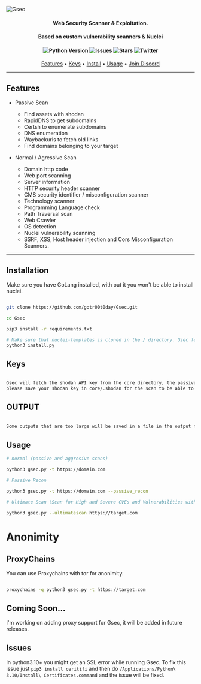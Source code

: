 ![Gsec](https://media.discordapp.net/attachments/700021958896648242/1052049111978889226/GSec_Banner_Transparente.png)
<h4 align="center">Web Security Scanner &amp; Exploitation.</h4>
<h4 align="center">Based on custom vulnerability scanners &amp; Nuclei</h4>
<h4 align="center">

![Python Version](https://img.shields.io/badge/python-3.11.3-green)
![Issues](https://img.shields.io/github/issues/gotr00t0day/Gsec)
![Stars](https://img.shields.io/github/stars/gotr00t0day/Gsec)
![Twitter](https://img.shields.io/twitter/url?style=social&url=https%3A%2F%2Ftwitter.com%2Fgotr00t0day)
</h4>

<p align="center">
  <a href="#features">Features</a> •
  <a href="#keys">Keys</a> •
  <a href="#installation">Install</a> •
  <a href="#usage">Usage</a> •
  <a href="https://discord.gg/59cKfqNNHq">Join Discord</a>

</p>

<hr>

## Features

   * Passive Scan
     - Find assets with shodan
     - RapidDNS to get subdomains
     - Certsh to enumerate subdomains
     - DNS enumeration
     - Waybackurls to fetch old links
     - Find domains belonging to your target
   
   * Normal / Agressive Scan
     - Domain http code
     - Web port scanning
     - Server information
     - HTTP security header scanner
     - CMS security identifier / misconfiguration scanner
     - Technology scanner 
     - Programming Language check
     - Path Traversal scan
     - Web Crawler
     - OS detection
     - Nuclei vulnerability scanning
     - SSRF, XSS, Host header injection and Cors Misconfiguration Scanners.

<hr>

## Installation

Make sure you have GoLang installed, with out it you won't be able to install nuclei.

```bash

git clone https://github.com/gotr00t0day/Gsec.git

cd Gsec

pip3 install -r requirements.txt

# Make sure that nuclei-templates is cloned in the / directory. Gsec fetches the templates from ~/nuclei-templates
python3 install.py

```

## Keys

```bash

Gsec will fetch the shodan API key from the core directory, the passive recon script supports scanning with shodan,
please save your shodan key in core/.shodan for the scan to be able to work.


```

## OUTPUT

```bash

Some outputs that are too large will be saved in a file in the output folder / directory.


```

## Usage

```bash
# normal (passive and aggresive scans)

python3 gsec.py -t https://domain.com

# Passive Recon

python3 gsec.py -t https://domain.com --passive_recon

# Ultimate Scan (Scan for High and Severe CVEs and Vulnerabilities with nuclei)

python3 gsec.py --ultimatescan https://target.com

```

# Anonimity

## ProxyChains

You can use Proxychains with tor for anonimity.

```bash

proxychains -q python3 gsec.py -t https://target.com

```

## Coming Soon...

I'm working on adding proxy support for Gsec, it will be added in future releases.

## Issues

In python3.10+ you might get an SSL error while running Gsec. To fix this issue just ``` pip3 install ceritifi ``` and then do ```/Applications/Python\ 3.10/Install\ Certificates.command``` and the issue will be fixed.

